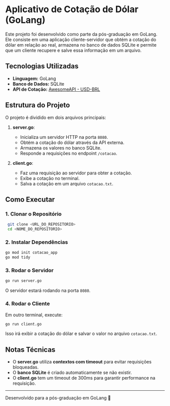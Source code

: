 # Aplicativo de Cotação de Dólar (GoLang)

Este projeto foi desenvolvido como parte da pós-graduação em GoLang. Ele consiste em uma aplicação cliente-servidor que obtém a cotação do dólar em relação ao real, armazena no banco de dados SQLite e permite que um cliente recupere e salve essa informação em um arquivo.

## Tecnologias Utilizadas
- **Linguagem:** GoLang
- **Banco de Dados:** SQLite
- **API de Cotação:** [AwesomeAPI - USD-BRL](https://economia.awesomeapi.com.br/json/last/USD-BRL)

## Estrutura do Projeto

O projeto é dividido em dois arquivos principais:

1. **server.go**:
   - Inicializa um servidor HTTP na porta `8080`.
   - Obtém a cotação do dólar através da API externa.
   - Armazena os valores no banco SQLite.
   - Responde a requisições no endpoint `/cotacao`.

2. **client.go**:
   - Faz uma requisição ao servidor para obter a cotação.
   - Exibe a cotação no terminal.
   - Salva a cotação em um arquivo `cotacao.txt`.

## Como Executar

### 1. Clonar o Repositório
```sh
 git clone <URL_DO_REPOSITORIO>
 cd <NOME_DO_REPOSITORIO>
```

### 2. Instalar Dependências
```sh
go mod init cotacao_app
go mod tidy
```

### 3. Rodar o Servidor
```sh
go run server.go
```
O servidor estará rodando na porta `8080`.

### 4. Rodar o Cliente
Em outro terminal, execute:
```sh
go run client.go
```
Isso irá exibir a cotação do dólar e salvar o valor no arquivo `cotacao.txt`.

## Notas Técnicas
- O **server.go** utiliza **contextos com timeout** para evitar requisições bloqueadas.
- O **banco SQLite** é criado automaticamente se não existir.
- O **client.go** tem um timeout de 300ms para garantir performance na requisição.

---

Desenvolvido para a pós-graduação em GoLang 🚀

